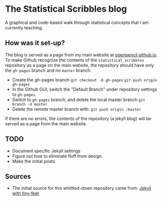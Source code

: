 # The Statistical Scribbles blog

A graphical and code-based walk through statistical concepts that I am currently teaching.


## How was it set-up?
The blog is served as a page from my main website at [openpencil.github.io](http://openpencil.github.io/).
To make Github recognize the contents of the `statistical_scribbles` repository as a page on the main website,
the repository should have only the `gh-pages` branch and no `master` branch.
- Create the gh-pages branch
`git checkout -b gh-pages`
`git push origin gh-pages`
- In the Github GUI, switch the "Default Branch" under repository settings to `gh-pages`.
- Switch to `gh-pages` branch, and delete the local master branch
`git branch -d master`
- Delete the remote master branch with:
`git push origin :master`

If there are no errors, the contents of the repository (a jekyll blog) will be served as a page from the main website.

## TODO
- Document specific Jekyll settings
- Figure out how to eliminate fluff from design
- Make the initial posts

## Sources
- The initial source for this whittled-down repository came from: [Jekyll with tiny-feet](http://rpiai.com/jekyll-tinyfeet/)
